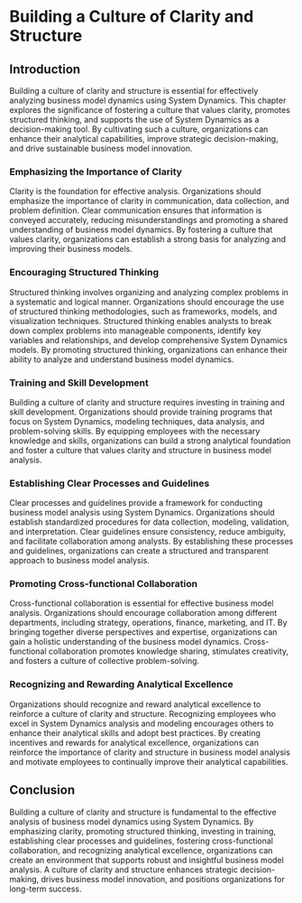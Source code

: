 # Building a Culture of Clarity and Structure

## Introduction

Building a culture of clarity and structure is essential for effectively analyzing business model dynamics using System Dynamics. This chapter explores the significance of fostering a culture that values clarity, promotes structured thinking, and supports the use of System Dynamics as a decision-making tool. By cultivating such a culture, organizations can enhance their analytical capabilities, improve strategic decision-making, and drive sustainable business model innovation.

### Emphasizing the Importance of Clarity

Clarity is the foundation for effective analysis. Organizations should emphasize the importance of clarity in communication, data collection, and problem definition. Clear communication ensures that information is conveyed accurately, reducing misunderstandings and promoting a shared understanding of business model dynamics. By fostering a culture that values clarity, organizations can establish a strong basis for analyzing and improving their business models.

### Encouraging Structured Thinking

Structured thinking involves organizing and analyzing complex problems in a systematic and logical manner. Organizations should encourage the use of structured thinking methodologies, such as frameworks, models, and visualization techniques. Structured thinking enables analysts to break down complex problems into manageable components, identify key variables and relationships, and develop comprehensive System Dynamics models. By promoting structured thinking, organizations can enhance their ability to analyze and understand business model dynamics.

### Training and Skill Development

Building a culture of clarity and structure requires investing in training and skill development. Organizations should provide training programs that focus on System Dynamics, modeling techniques, data analysis, and problem-solving skills. By equipping employees with the necessary knowledge and skills, organizations can build a strong analytical foundation and foster a culture that values clarity and structure in business model analysis.

### Establishing Clear Processes and Guidelines

Clear processes and guidelines provide a framework for conducting business model analysis using System Dynamics. Organizations should establish standardized procedures for data collection, modeling, validation, and interpretation. Clear guidelines ensure consistency, reduce ambiguity, and facilitate collaboration among analysts. By establishing these processes and guidelines, organizations can create a structured and transparent approach to business model analysis.

### Promoting Cross-functional Collaboration

Cross-functional collaboration is essential for effective business model analysis. Organizations should encourage collaboration among different departments, including strategy, operations, finance, marketing, and IT. By bringing together diverse perspectives and expertise, organizations can gain a holistic understanding of the business model dynamics. Cross-functional collaboration promotes knowledge sharing, stimulates creativity, and fosters a culture of collective problem-solving.

### Recognizing and Rewarding Analytical Excellence

Organizations should recognize and reward analytical excellence to reinforce a culture of clarity and structure. Recognizing employees who excel in System Dynamics analysis and modeling encourages others to enhance their analytical skills and adopt best practices. By creating incentives and rewards for analytical excellence, organizations can reinforce the importance of clarity and structure in business model analysis and motivate employees to continually improve their analytical capabilities.

## Conclusion

Building a culture of clarity and structure is fundamental to the effective analysis of business model dynamics using System Dynamics. By emphasizing clarity, promoting structured thinking, investing in training, establishing clear processes and guidelines, fostering cross-functional collaboration, and recognizing analytical excellence, organizations can create an environment that supports robust and insightful business model analysis. A culture of clarity and structure enhances strategic decision-making, drives business model innovation, and positions organizations for long-term success.
